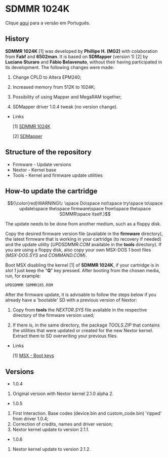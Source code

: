 # SDMMR 1024K

Clique [aqui](readme_pt-br.md) para a versão em Português.

## History

**SDMMR 1024K** [1] was developed by **Phillipe H. (MG2)** with colaboration from **Fabf** and **6502man**. It is based on **SDMapper** (version 1) [2] by **Luciano Sturaro** and **Fábio Belavenuto**, without their having participated in its development. The following changes were made:

1. Change CPLD to Altera EPM240;

2. Increased memory from 512K to 1024K;

3. Possibility of using Mapper and MegaRAM together;

4. SDMapper driver 1.0.4 tweak (no version change).
* Links
  
   [1] [SDMMR 1024K](http://mymsx2.free.fr/montages/Cartouche_SD_MMR_1024K/cartouche_sdmmr_1024k.html)
  
   [2] [SDMapper](https://github.com/fbelavenuto/msxsdmapper/)

## Structure of the repository

- Firmware - Update versions
- Nextor - Kernel base
- Tools - Kernel and firmware update utilities

## How-to update the cartridge

$${\color{red}WARNING\\: \space Do\space not\space try\space to\space update\space the\space firmware\space from\space the\space SDMMR\space itself.}$$

The update needs to be done from another medium, such as a floppy disk.

Copy the desired firmware version file (available in the **firmware** directory), the latest firmware that is working in your cartridge (to recovery if needed) and the update utility (_UPDSDMMR.COM_ available in the **tools** directory). If you are using a floppy disk, also copy your own MSX-DOS 1 boot files (_MSX-DOS.SYS_ and _COMMAND.COM_).

Boot MSX disabling the kernel [1] of **SDMMR 1024K**, if your cartridge is in _slot 1_ just keep the "**Q**" key pressed. After booting from the chosen media, run, for example:

`UPDSDMMR SDMMR105.ROM`

After the firmware update, it is advisable to follow the steps below if you already have a 'bootable' SD with a previous version of Nextor:

1. Copy from **tools** the _NEXTOR.SYS_ file available in the respective directory of the firmware version used;

2. If there is, in the same directory, the package _TOOLS.ZIP_ that contains the utilities that were updated or created for the new Nextor kernel. Extract them to SD overwriting your previous files.
* Links
  
   [1] [MSX - Boot keys](https://www.msx.org/wiki/Boot_keys)

## Versions

* 1.0.4
1. Original version with Nextor kernel 2.1.0 alpha 2.
* 1.0.5
1. First Interaction. Base codes (device.bin and custom_code.bin) 'ripped' from driver 1.0.4;
2. Correction of credits, names and driver version;
3. Nextor kernel update to version 2.1.1.
- 1.0.6
1. Nextor kernel update to version 2.1.2.